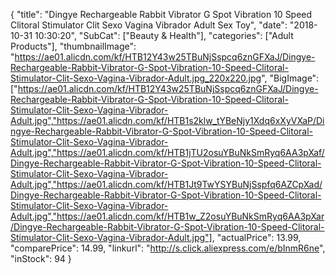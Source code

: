 {
	"title": "Dingye Rechargeable Rabbit Vibrator G Spot Vibration 10 Speed Clitoral Stimulator Clit Sexo Vagina Vibrador Adult Sex Toy",
	"date": "2018-10-31 10:30:20",
	"SubCat": ["Beauty & Health"],
	"categories": ["Adult Products"],
	"thumbnailImage": "https://ae01.alicdn.com/kf/HTB12Y43w25TBuNjSspcq6znGFXaJ/Dingye-Rechargeable-Rabbit-Vibrator-G-Spot-Vibration-10-Speed-Clitoral-Stimulator-Clit-Sexo-Vagina-Vibrador-Adult.jpg_220x220.jpg",
	"BigImage": ["https://ae01.alicdn.com/kf/HTB12Y43w25TBuNjSspcq6znGFXaJ/Dingye-Rechargeable-Rabbit-Vibrator-G-Spot-Vibration-10-Speed-Clitoral-Stimulator-Clit-Sexo-Vagina-Vibrador-Adult.jpg","https://ae01.alicdn.com/kf/HTB1s2klw_tYBeNjy1Xdq6xXyVXaP/Dingye-Rechargeable-Rabbit-Vibrator-G-Spot-Vibration-10-Speed-Clitoral-Stimulator-Clit-Sexo-Vagina-Vibrador-Adult.jpg","https://ae01.alicdn.com/kf/HTB1jTU2osuYBuNkSmRyq6AA3pXaf/Dingye-Rechargeable-Rabbit-Vibrator-G-Spot-Vibration-10-Speed-Clitoral-Stimulator-Clit-Sexo-Vagina-Vibrador-Adult.jpg","https://ae01.alicdn.com/kf/HTB1Jt9TwYSYBuNjSspfq6AZCpXad/Dingye-Rechargeable-Rabbit-Vibrator-G-Spot-Vibration-10-Speed-Clitoral-Stimulator-Clit-Sexo-Vagina-Vibrador-Adult.jpg","https://ae01.alicdn.com/kf/HTB1w_Z2osuYBuNkSmRyq6AA3pXar/Dingye-Rechargeable-Rabbit-Vibrator-G-Spot-Vibration-10-Speed-Clitoral-Stimulator-Clit-Sexo-Vagina-Vibrador-Adult.jpg"],
	"actualPrice": 13.99,
	"comparePrice": 14.99,
	"linkurl": "http://s.click.aliexpress.com/e/bInmR6ne",
	"inStock": 94
}
